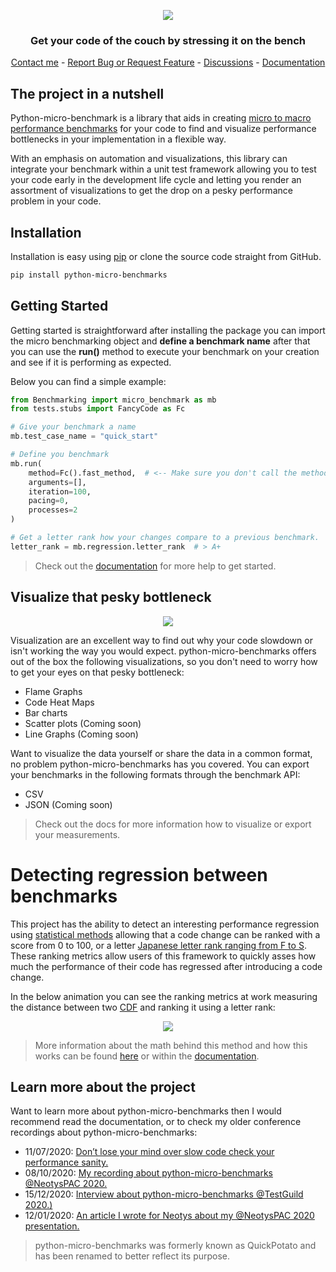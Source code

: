 <!-- LOGO -->
<p align="center">
  <img src="https://github.com/JoeyHendricks/python-micro-benchmarks/blob/master/media/images/banner-wide-with-text.jpeg?raw=true"/>
</p>
<!-- TAG LINE -->
<h3 align="center">Get your code of the couch by stressing it on the bench</h3>
<p align="center">
    <a href="https://www.linkedin.com/in/joey-hendricks/">Contact me</a> -
    <a href="https://github.com/JoeyHendricks/python-micro-benchmarks/issues">Report Bug or Request Feature</a> -
    <a href="https://github.com/JoeyHendricks/python-micro-benchmarks/discussions">Discussions</a> -
    <a href="https://github.com/JoeyHendricks/python-micro-benchmarks/wiki">Documentation</a>
</p>

<!-- CONTENT -->
## The project in a nutshell

Python-micro-benchmark is a library that aids in creating [micro to macro performance benchmarks](https://link.springer.com/referenceworkentry/10.1007%2F978-3-319-77525-8_111#:~:text=Definitions,operations%2C%20bandwidth%2C%20or%20latency.) for 
your code to find and visualize performance bottlenecks in your implementation in a flexible way.

With an emphasis on automation and visualizations, this library can integrate your benchmark 
within a unit test framework allowing you to test your code early in the development life cycle 
and letting you render an assortment of visualizations to get the drop on a pesky performance 
problem in your code.

## Installation

Installation is easy using [pip](https://pip.pypa.io/en/stable/) or clone the source code straight from GitHub.
```bash
pip install python-micro-benchmarks
```

## Getting Started

Getting started is straightforward after installing the package you can import the micro benchmarking object and **define a 
benchmark name** after that you can use the **run()** method to execute your benchmark on your creation and see 
if it is performing as expected.

Below you can find a simple example:

```Python
from Benchmarking import micro_benchmark as mb
from tests.stubs import FancyCode as Fc

# Give your benchmark a name
mb.test_case_name = "quick_start"

# Define you benchmark
mb.run(
    method=Fc().fast_method,  # <-- Make sure you don't call the method
    arguments=[],
    iteration=100,
    pacing=0,
    processes=2
)

# Get a letter rank how your changes compare to a previous benchmark.
letter_rank = mb.regression.letter_rank  # > A+
```

> Check out the [documentation](https://github.com/JoeyHendricks/python-micro-benchmarks/wiki) for more help to get started.

## Visualize that pesky bottleneck

<!-- Visualization Animation -->
<p align="center">
  <img src="https://github.com/JoeyHendricks/python-micro-benchmarks/blob/master/media/gifs/code_visualzation_animation.gif?raw=true"/>
</p>

Visualization are an excellent way to find out why your code slowdown or isn't working the way you would expect.
python-micro-benchmarks offers out of the box the following visualizations, so you don't need to worry how to get your eyes on that 
pesky bottleneck:

- Flame Graphs
- Code Heat Maps
- Bar charts
- Scatter plots (Coming soon)
- Line Graphs (Coming soon)

Want to visualize the data yourself or share the data in a common format, no problem python-micro-benchmarks has you covered. 
You can export your benchmarks in the following formats through the benchmark API:

- CSV
- JSON (Coming soon)

> Check out the docs for more information how to visualize or export your measurements.

# Detecting regression between benchmarks

This project has the ability to detect an interesting performance regression using 
[statistical methods](https://en.wikipedia.org/wiki/Statistical_distance) allowing 
that a code change can be ranked with a score from 0 to 100, or a letter 
[Japanese letter rank ranging from F to S](https://en.wikipedia.org/wiki/Academic_grading_in_Japan).
These ranking metrics allow users of this framework to quickly asses how much the performance of their code has
regressed after introducing a code change.

In the below animation you can see the ranking metrics at work measuring the distance between two 
[CDF](https://en.wikipedia.org/wiki/Cumulative_distribution_function) and ranking it 
using a letter rank:

<!-- Letter rank Animation -->
<p align="center">
  <img src="https://github.com/JoeyHendricks/python-micro-benchmarks/blob/master/media/gifs/letter_ranking_simulation.gif?raw=true"/>
</p>

> More information about the math behind this method and how this works can be found 
> [here](https://github.com/JoeyHendricks/automated-performance-test-result-analysis)
> or within the [documentation](https://github.com/JoeyHendricks/python-micro-benchmarks/wiki).

## Learn more about the project

Want to learn more about python-micro-benchmarks then I would recommend read the documentation, 
or to check my older conference recordings about python-micro-benchmarks:

- 11/07/2020: [Don’t lose your mind over slow code check your performance sanity.](https://www.linkedin.com/pulse/dont-lose-your-mind-over-slow-code-check-performance-sanity-joey/) 
- 08/10/2020: [My recording about python-micro-benchmarks @NeotysPAC 2020.](https://www.youtube.com/watch?v=AWlhalEywEw) 
- 15/12/2020: [Interview about python-micro-benchmarks @TestGuild 2020.)](https://testguild.com/podcast/performance/p56-joey/)
- 12/01/2020: [An article I wrote for Neotys about my @NeotysPAC 2020 presentation.](https://www.neotys.com/blog/neotyspac-performance-testing-unit-level-joey-hendricks/)

> python-micro-benchmarks was formerly known as QuickPotato and has been renamed to better reflect its purpose.